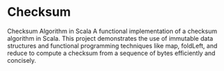 # Checksum
Checksum Algorithm in Scala A functional implementation of a checksum algorithm in Scala. This project demonstrates the use of immutable data structures and functional programming techniques like map, foldLeft, and reduce to compute a checksum from a sequence of bytes efficiently and concisely.
